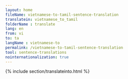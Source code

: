 ```yaml
---
layout: home
fileName: vietnamese-to-tamil-sentence-translation
translatein: vietnamese_to_tamil
folderName : translate
lang: en
from: vi
to: ta
langName : vietnamese-to
permalink: /vietnamese-to-tamil-sentence-translation
tool: sentence-translations
nointernationalization: true
---
```

{% include section/translateinto.html %}
